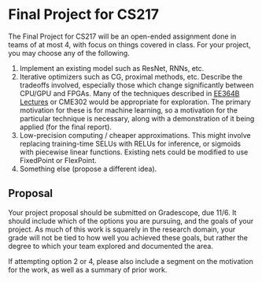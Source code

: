 # Final Project for CS217

The Final Project for CS217 will be an open-ended assignment done in teams
of at most 4, with focus on things covered in class. For your project, you may
choose any of the following.

  1. Implement an existing model such as ResNet, RNNs, etc.
  2. Iterative optimizers such as CG, proximal methods, etc.
  Describe the tradeoffs involved, especially those which change significantly
  between CPU/GPU and FPGAs. Many of the techniques described in [EE364B Lectures](http://web.stanford.edu/class/ee364b/lectures.html) or CME302 would be appropriate for exploration.
  The primary motivation for these is for machine learning, so a motivation for the particular technique is necessary,
  along with a demonstration of it being applied (for the final report).
  3. Low-precision computing / cheaper approximations. This might involve
  replacing training-time SELUs with RELUs for inference, or sigmoids with
  piecewise linear functions. Existing nets could be modified to use FixedPoint
  or FlexPoint.
  4. Something else (propose a different idea).

## Proposal
Your project proposal should be submitted on Gradescope, due 11/6. It should
include which of the options you are pursuing, and the goals of your project.
As much of this work is squarely in the research domain, your grade will not be
tied to how well you achieved these goals, but rather the degree to which your
team explored and documented the area.

If attempting option 2 or 4, please also include a segment on the motivation for the
work, as well as a summary of prior work.
